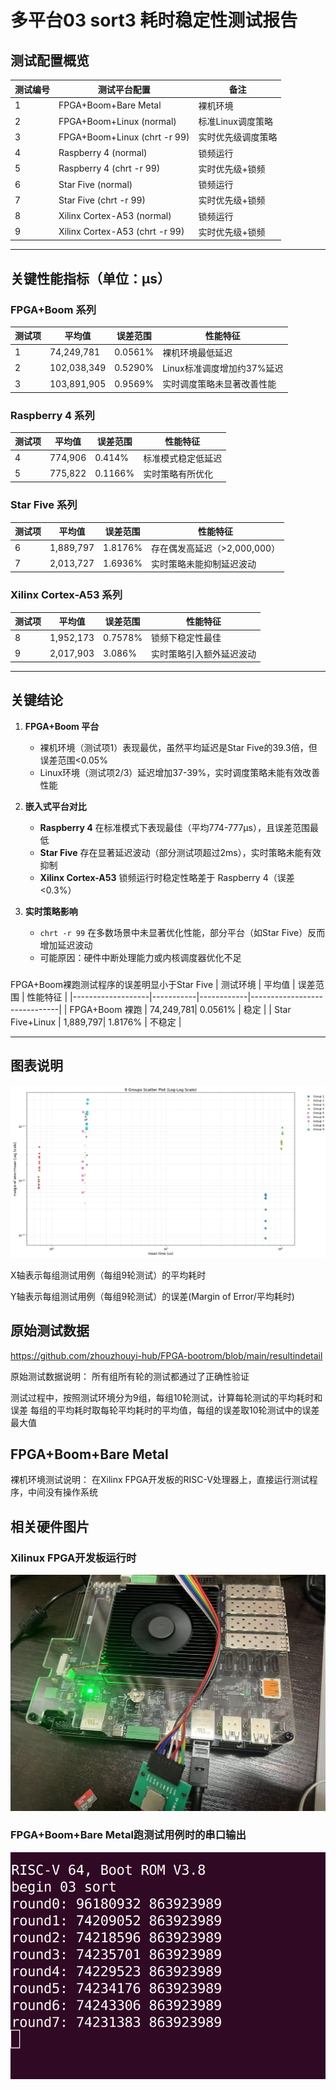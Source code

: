 # 多平台03 sort3 耗时稳定性测试报告

## 测试配置概览
| 测试编号 | 测试平台配置                         | 备注                      |
|----------|--------------------------------------|---------------------------|
| 1        | FPGA+Boom+Bare Metal                 | 裸机环境                  |
| 2        | FPGA+Boom+Linux (normal)             | 标准Linux调度策略         |
| 3        | FPGA+Boom+Linux (chrt -r 99)         | 实时优先级调度策略        |
| 4        | Raspberry 4 (normal)                 | 锁频运行                  |
| 5        | Raspberry 4 (chrt -r 99)             | 实时优先级+锁频           |
| 6        | Star Five (normal)                   | 锁频运行                  |
| 7        | Star Five (chrt -r 99)               | 实时优先级+锁频           |
| 8        | Xilinx Cortex-A53 (normal)           | 锁频运行                  |
| 9        | Xilinx Cortex-A53 (chrt -r 99)       | 实时优先级+锁频           |

---

## 关键性能指标（单位：μs）

### FPGA+Boom 系列
| 测试项 | 平均值       | 误差范围   | 性能特征                     |
|------|--------------|------------|------------------------------|
| 1    | 74,249,781   | 0.0561%    | 裸机环境最低延迟             |
| 2    | 102,038,349  | 0.5290%    | Linux标准调度增加约37%延迟   |
| 3    | 103,891,905  | 0.9569%    | 实时调度策略未显著改善性能   |

### Raspberry 4 系列
| 测试项 | 平均值   | 误差范围   | 性能特征                     |
|------|----------|------------|------------------------------|
| 4    | 774,906  | 0.414%    | 标准模式稳定低延迟           |
| 5    | 775,822  | 0.1166%    | 实时策略有所优化           |

### Star Five 系列
| 测试项 | 平均值    | 误差范围   | 性能特征                     |
|------|-----------|------------|------------------------------|
| 6    | 1,889,797 | 1.8176%    | 存在偶发高延迟（>2,000,000） |
| 7    | 2,013,727 | 1.6936%    | 实时策略未能抑制延迟波动     |

### Xilinx Cortex-A53 系列
| 测试项 | 平均值    | 误差范围   | 性能特征                     |
|------|-----------|------------|------------------------------|
| 8    | 1,952,173 | 0.7578%    | 锁频下稳定性最佳             |
| 9    | 2,017,903 | 3.086%    | 实时策略引入额外延迟波动     |

---

## 关键结论
1. **FPGA+Boom 平台**  
   - 裸机环境（测试项1）表现最优，虽然平均延迟是Star Five的39.3倍，但误差范围<0.05%  
   - Linux环境（测试项2/3）延迟增加37-39%，实时调度策略未能有效改善性能

2. **嵌入式平台对比**  
   - **Raspberry 4** 在标准模式下表现最佳（平均774-777μs），且误差范围最低  
   - **Star Five** 存在显著延迟波动（部分测试项超过2ms），实时策略未能有效抑制  
   - **Xilinx Cortex-A53** 锁频运行时稳定性略差于 Raspberry 4（误差<0.3%）

3. **实时策略影响**  
   - `chrt -r 99` 在多数场景中未显著优化性能，部分平台（如Star Five）反而增加延迟波动  
   - 可能原因：硬件中断处理能力或内核调度器优化不足

###
FPGA+Boom裸跑测试程序的误差明显小于Star Five
| 测试环境          | 平均值    | 误差范围   | 性能特征                     |
|-------------------|-----------|------------|------------------------------|
| FPGA+Boom 裸跑    | 74,249,781| 0.0561%    | 稳定                         |
| Star Five+Linux   |  1,889,797| 1.8176%    | 不稳定                       |

---

## 图表说明
![Figure 1](Figure_1.png)

X轴表示每组测试用例（每组9轮测试）的平均耗时

Y轴表示每组测试用例（每组9轮测试）的误差(Margin of Error/平均耗时)


## 原始测试数据

https://github.com/zhouzhouyi-hub/FPGA-bootrom/blob/main/resultindetail

原始测试数据说明：
所有组所有轮的测试都通过了正确性验证

测试过程中，按照测试环境分为9组，每组10轮测试，计算每轮测试的平均耗时和误差
每组的平均耗时取每轮平均耗时的平均值，每组的误差取10轮测试中的误差最大值

## FPGA+Boom+Bare Metal
裸机环境测试说明：
在Xilinx FPGA开发板的RISC-V处理器上，直接运行测试程序，中间没有操作系统

## 相关硬件图片

### Xilinux FPGA开发板运行时
![Figure 2](FPGA.jpg)

### FPGA+Boom+Bare Metal跑测试用例时的串口输出
![Figure 3](FPGAconsole.png)


